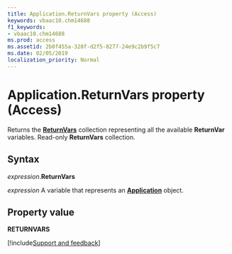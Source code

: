 ```yaml
---
title: Application.ReturnVars property (Access)
keywords: vbaac10.chm14688
f1_keywords:
- vbaac10.chm14688
ms.prod: access
ms.assetid: 2b8f455a-328f-d2f5-8277-24e9c2b9f5c7
ms.date: 02/05/2019
localization_priority: Normal
---
```



# Application.ReturnVars property (Access)

Returns the **[ReturnVars](Access.ReturnVars.md)** collection representing all the available **ReturnVar** variables. Read-only **ReturnVars** collection.


## Syntax

_expression_.**ReturnVars**

_expression_ A variable that represents an **[Application](Access.Application.md)** object.


## Property value

**RETURNVARS**


[!include[Support and feedback](~/includes/feedback-boilerplate.md)]